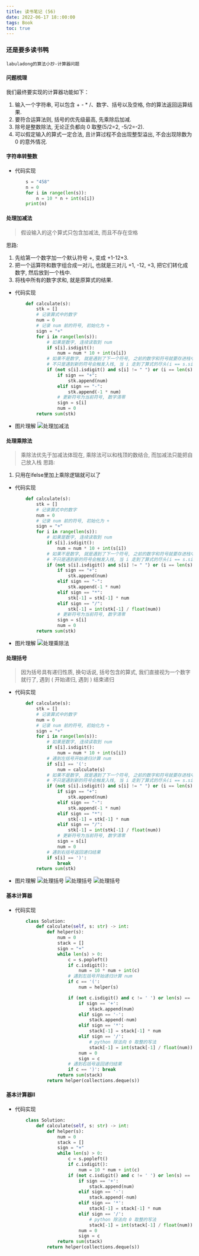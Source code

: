 ```yaml
---
title: 读书笔记 (56)
date: 2022-06-17 18::00:00
tags: Book
toc: true
---
```


### 还是要多读书鸭
    labuladong的算法小抄-计算器问题

<!-- more -->

#### 问题梳理
我们最终要实现的计算器功能如下：
1. 输入一个字符串, 可以包含 + - * /、数字、括号以及空格, 你的算法返回运算结果.
2. 要符合运算法则, 括号的优先级最高, 先乘除后加减.
3. 除号是整数除法, 无论正负都向 0 取整(5/2=2, -5/2=-2).
4. 可以假定输入的算式一定合法, 且计算过程不会出现整型溢出, 不会出现除数为 0 的意外情况.

#### 字符串转整数
- 代码实现
    ```python
        s = "458"
        n = 0
        for i in range(len(s)):
            n = 10 * n + int(s[i])
        print(n)
    ```

#### 处理加减法
> 假设输入的这个算式只包含加减法, 而且不存在空格

思路:
1. 先给第一个数字加一个默认符号 +, 变成 +1-12+3.
2. 把一个运算符和数字组合成一对儿, 也就是三对儿 +1, -12, +3, 把它们转化成数字, 然后放到一个栈中.
3. 将栈中所有的数字求和, 就是原算式的结果.
- 代码实现
    ```python
        def calculate(s):
            stk = []
            # 记录算式中的数字
            num = 0
            # 记录 num 前的符号, 初始化为 +
            sign = "+"
            for i in range(len(s)):
                # 如果是数字, 连续读取到 num
                if s[i].isdigit():
                    num = num * 10 + int(s[i])
                # 如果不是数字, 就是遇到了下一个符号, 之前的数字和符号就要存进栈中
                # 不只是遇到新的符号会触发入栈, 当 i 走到了算式的尽头(i == s.size() - 1 ), 也应该将前面的数字入栈, 方便后续计算最终结果
                if (not s[i].isdigit() and s[i] != " ") or (i == len(s)-1):
                    if sign == "+":
                        stk.append(num)
                    elif sign == "-":
                        stk.append(-1 * num)
                    # 更新符号为当前符号, 数字清零
                    sign = s[i]
                    num = 0
            return sum(stk)
    ```
- 图片理解
    ![处理加减法](/img/20220617_1.PNG)

#### 处理乘除法
> 乘除法优先于加减法体现在, 乘除法可以和栈顶的数结合, 而加减法只能把自己放入栈
思路:
1. 只用在ifelse里加上乘除逻辑就可以了
- 代码实现
    ```python
        def calculate(s):
            stk = []
            # 记录算式中的数字
            num = 0
            # 记录 num 前的符号, 初始化为 +
            sign = "+"
            for i in range(len(s)):
                # 如果是数字, 连续读取到 num
                if s[i].isdigit():
                    num = num * 10 + int(s[i])
                # 如果不是数字, 就是遇到了下一个符号, 之前的数字和符号就要存进栈中
                # 不只是遇到新的符号会触发入栈, 当 i 走到了算式的尽头(i == s.size() - 1 ), 也应该将前面的数字入栈, 方便后续计算最终结果
                if (not s[i].isdigit() and s[i] != " ") or (i == len(s)-1):
                    if sign == "+":
                        stk.append(num)
                    elif sign == "-":
                        stk.append(-1 * num)
                    elif sign == "*":
                        stk[-1] = stk[-1] * num
                    elif sign == "/":
                        stk[-1] = int(stk[-1] / float(num)) 
                    # 更新符号为当前符号, 数字清零
                    sign = s[i]
                    num = 0
            return sum(stk)
    ```
- 图片理解
    ![处理乘除法](/img/20220617_2.PNG)

#### 处理括号
> 因为括号具有递归性质, 换句话说, 括号包含的算式, 我们直接视为一个数字就行了, 遇到 ( 开始递归, 遇到 ) 结束递归
- 代码实现
    ```python
        def calculate(s):
            stk = []
            # 记录算式中的数字
            num = 0
            # 记录 num 前的符号, 初始化为 +
            sign = "+"
            for i in range(len(s)):
                # 如果是数字, 连续读取到 num
                if s[i].isdigit():
                    num = num * 10 + int(s[i])
                # 遇到左括号开始递归计算 num
                if s[i] == '(':
                    num = calculate(s)
                # 如果不是数字, 就是遇到了下一个符号, 之前的数字和符号就要存进栈中
                # 不只是遇到新的符号会触发入栈, 当 i 走到了算式的尽头(i == s.size() - 1 ), 也应该将前面的数字入栈, 方便后续计算最终结果
                if (not s[i].isdigit() and s[i] != " ") or (i == len(s)-1):
                    if sign == "+":
                        stk.append(num)
                    elif sign == "-":
                        stk.append(-1 * num)
                    elif sign == "*":
                        stk[-1] = stk[-1] * num
                    elif sign == "/":
                        stk[-1] = int(stk[-1] / float(num)) 
                    # 更新符号为当前符号, 数字清零
                    sign = s[i]
                    num = 0
                # 遇到右括号返回递归结果
                if s[i] == ')':
                    break
            return sum(stk)
    ```
- 图片理解
    ![处理括号](/img/20220617_3.PNG)
    ![处理括号](/img/20220617_4.PNG)
    ![处理括号](/img/20220617_5.PNG)

#### 基本计算器
- 代码实现
    ```python
        class Solution:
            def calculate(self, s: str) -> int:
                def helper(s):
                    num = 0
                    stack = []
                    sign = "+"
                    while len(s) > 0:
                        c = s.popleft()
                        if c.isdigit():
                            num = 10 * num + int(c)
                        # 遇到左括号开始递归计算 num
                        if c == '(':
                            num = helper(s)

                        if (not c.isdigit() and c != ' ') or len(s) == 0:
                            if sign == '+':
                                stack.append(num)
                            elif sign == '-':
                                stack.append(-num)
                            elif sign == '*':
                                stack[-1] = stack[-1] * num
                            elif sign == '/':
                                # python 除法向 0 取整的写法
                                stack[-1] = int(stack[-1] / float(num))       
                            num = 0
                            sign = c
                        # 遇到右括号返回递归结果
                        if c == ')': break
                    return sum(stack)
                return helper(collections.deque(s))
    ```

#### 基本计算器II
- 代码实现
    ```python
        class Solution:
            def calculate(self, s: str) -> int:
                def helper(s):
                    num = 0
                    stack = []
                    sign = "+"
                    while len(s) > 0:
                        c = s.popleft()
                        if c.isdigit():
                            num = 10 * num + int(c)
                        if (not c.isdigit() and c != ' ') or len(s) == 0:
                            if sign == '+':
                                stack.append(num)
                            elif sign == '-':
                                stack.append(-num)
                            elif sign == '*':
                                stack[-1] = stack[-1] * num
                            elif sign == '/':
                                # python 除法向 0 取整的写法
                                stack[-1] = int(stack[-1] / float(num))       
                            num = 0
                            sign = c
                    return sum(stack)
                return helper(collections.deque(s))
    ```
